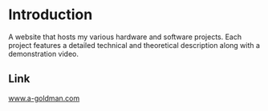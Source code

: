# Introduction

A website that hosts my various hardware and software projects. Each project features a detailed technical and theoretical description along with a demonstration video.

## Link

www.a-goldman.com
